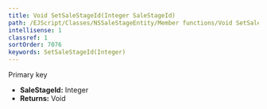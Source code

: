 ```yaml
---
title: Void SetSaleStageId(Integer SaleStageId)
path: /EJScript/Classes/NSSaleStageEntity/Member functions/Void SetSaleStageId(Integer p_0)
intellisense: 1
classref: 1
sortOrder: 7076
keywords: SetSaleStageId(Integer)
---
```



Primary key



* **SaleStageId:** Integer
* **Returns:** Void


